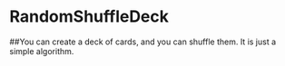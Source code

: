 # RandomShuffleDeck

##You can create a deck of cards, and you can shuffle them. It is just a simple algorithm.
